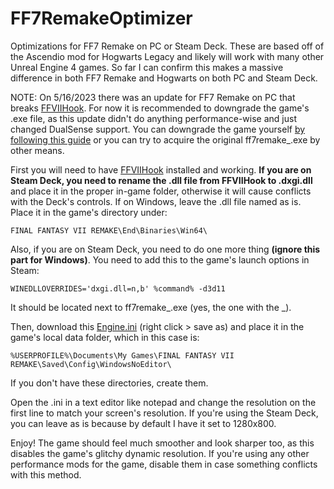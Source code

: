 # FF7RemakeOptimizer
Optimizations for FF7 Remake on PC or Steam Deck. These are based off of the Ascendio mod for Hogwarts Legacy and likely will work with many other Unreal Engine 4 games. So far I can confirm this makes a massive difference in both FF7 Remake and Hogwarts on both PC and Steam Deck.

NOTE: On 5/16/2023 there was an update for FF7 Remake on PC that breaks [FFVIIHook](https://www.nexusmods.com/finalfantasy7remake/mods/74). For now it is recommended to downgrade the game's .exe file, as this update didn't do anything performance-wise and just changed DualSense support. You can downgrade the game yourself [by following this guide](https://www.makeuseof.com/how-to-downgrade-steam-games/) or you can try to acquire the original ff7remake_.exe by other means.

First you will need to have [FFVIIHook](https://www.nexusmods.com/finalfantasy7remake/mods/74) installed and working. **If you are on Steam Deck, you need to rename the .dll file from FFVIIHook to .dxgi.dll** and place it in the proper in-game folder, otherwise it will cause conflicts with the Deck's controls. If on Windows, leave the .dll file named as is.
Place it in the game's directory under:
```
FINAL FANTASY VII REMAKE\End\Binaries\Win64\
```
Also, if you are on Steam Deck, you need to do one more thing **(ignore this part for Windows)**. You need to add this to the game's launch options in Steam:
```
WINEDLLOVERRIDES='dxgi.dll=n,b' %command% -d3d11
```
It should be located next to ff7remake_.exe (yes, the one with the _).

Then, download this [Engine.ini](https://raw.githubusercontent.com/sevansup/FF7RemakeOptimizer/main/Engine.ini) (right click > save as) and place it in the game's local data folder, which in this case is:
```
%USERPROFILE%\Documents\My Games\FINAL FANTASY VII REMAKE\Saved\Config\WindowsNoEditor\
```
If you don't have these directories, create them.

Open the .ini in a text editor like notepad and change the resolution on the first line to match your screen's resolution. If you're using the Steam Deck, you can leave as is because by default I have it set to 1280x800.

Enjoy! The game should feel much smoother and look sharper too, as this disables the game's glitchy dynamic resolution. If you're using any other performance mods for the game, disable them in case something conflicts with this method.
